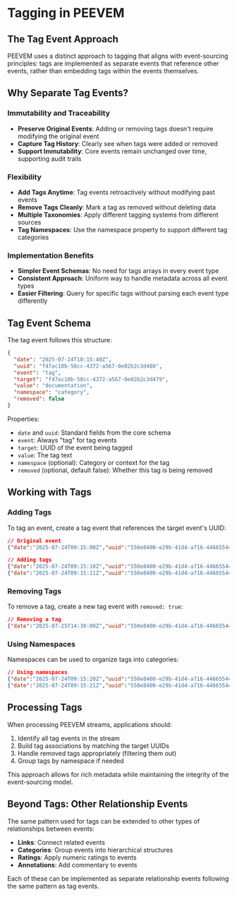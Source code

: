 # Tagging in PEEVEM

## The Tag Event Approach

PEEVEM uses a distinct approach to tagging that aligns with event-sourcing principles: tags are implemented as separate events that reference other events, rather than embedding tags within the events themselves.

## Why Separate Tag Events?

### Immutability and Traceability

- **Preserve Original Events**: Adding or removing tags doesn't require modifying the original event
- **Capture Tag History**: Clearly see when tags were added or removed
- **Support Immutability**: Core events remain unchanged over time, supporting audit trails

### Flexibility

- **Add Tags Anytime**: Tag events retroactively without modifying past events
- **Remove Tags Cleanly**: Mark a tag as removed without deleting data
- **Multiple Taxonomies**: Apply different tagging systems from different sources
- **Tag Namespaces**: Use the namespace property to support different tag categories

### Implementation Benefits

- **Simpler Event Schemas**: No need for tags arrays in every event type
- **Consistent Approach**: Uniform way to handle metadata across all event types
- **Easier Filtering**: Query for specific tags without parsing each event type differently

## Tag Event Schema

The tag event follows this structure:

```json
{
  "date": "2025-07-24T10:15:40Z",
  "uuid": "f47ac10b-58cc-4372-a567-0e02b2c3d480",
  "event": "tag",
  "target": "f47ac10b-58cc-4372-a567-0e02b2c3d479",
  "value": "documentation",
  "namespace": "category",
  "removed": false
}
```

Properties:

- `date` and `uuid`: Standard fields from the core schema
- `event`: Always "tag" for tag events
- `target`: UUID of the event being tagged
- `value`: The tag text
- `namespace` (optional): Category or context for the tag
- `removed` (optional, default false): Whether this tag is being removed

## Working with Tags

### Adding Tags

To tag an event, create a tag event that references the target event's UUID:

```json
// Original event
{"date":"2025-07-24T09:15:00Z","uuid":"550e8400-e29b-41d4-a716-446655440001","event":"read_article","title":"Introduction to Event Sourcing","url":"https://example.com/event-sourcing-intro"}

// Adding tags
{"date":"2025-07-24T09:15:10Z","uuid":"550e8400-e29b-41d4-a716-446655440101","event":"tag","target":"550e8400-e29b-41d4-a716-446655440001","value":"programming"}
{"date":"2025-07-24T09:15:11Z","uuid":"550e8400-e29b-41d4-a716-446655440102","event":"tag","target":"550e8400-e29b-41d4-a716-446655440001","value":"architecture"}
```

### Removing Tags

To remove a tag, create a new tag event with `removed: true`:

```json
// Removing a tag
{"date":"2025-07-25T14:30:00Z","uuid":"550e8400-e29b-41d4-a716-446655440201","event":"tag","target":"550e8400-e29b-41d4-a716-446655440001","value":"programming","removed":true}
```

### Using Namespaces

Namespaces can be used to organize tags into categories:

```json
// Using namespaces
{"date":"2025-07-24T09:15:20Z","uuid":"550e8400-e29b-41d4-a716-446655440103","event":"tag","target":"550e8400-e29b-41d4-a716-446655440001","value":"must-read","namespace":"priority"}
{"date":"2025-07-24T09:15:21Z","uuid":"550e8400-e29b-41d4-a716-446655440104","event":"tag","target":"550e8400-e29b-41d4-a716-446655440001","value":"5","namespace":"rating"}
```

## Processing Tags

When processing PEEVEM streams, applications should:

1. Identify all tag events in the stream
2. Build tag associations by matching the target UUIDs
3. Handle removed tags appropriately (filtering them out)
4. Group tags by namespace if needed

This approach allows for rich metadata while maintaining the integrity of the event-sourcing model.

## Beyond Tags: Other Relationship Events

The same pattern used for tags can be extended to other types of relationships between events:

- **Links**: Connect related events
- **Categories**: Group events into hierarchical structures
- **Ratings**: Apply numeric ratings to events
- **Annotations**: Add commentary to events

Each of these can be implemented as separate relationship events following the same pattern as tag events.
